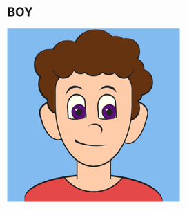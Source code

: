 # BOY
<img src="https://github.com/PKANVAPURI/DOODLES/blob/main/BOY/boy.png" alt="Boy" width="400">  



